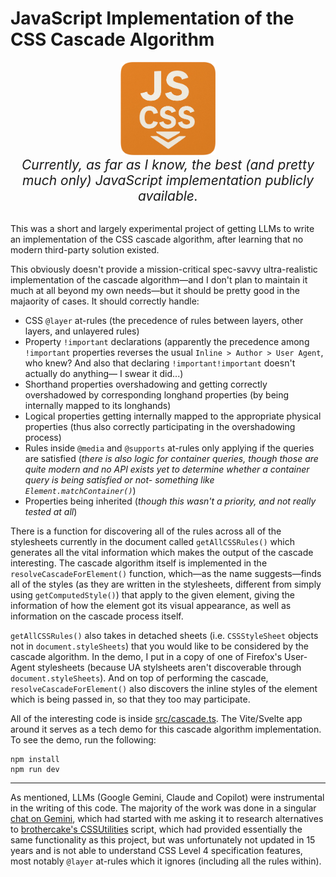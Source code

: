 # JavaScript Implementation of the CSS Cascade Algorithm

<div style="text-align: center;"><img src="./public/js-css-cascade-logo.png" width="30%"></div>
<div style="text-align: center; font-size: 1.5em;"><em>Currently, as far as I know, the best (and pretty much only) JavaScript implementation publicly available.</em></div>

\
This was a short and largely experimental project of getting LLMs to write an implementation of the CSS cascade algorithm, after learning that no modern third-party solution existed.

This obviously doesn't provide a mission-critical spec-savvy ultra-realistic implementation of the cascade algorithm&mdash;and I don't plan to maintain it much at all beyond my own needs&mdash;but it should be pretty good in the majaority of cases. It should correctly handle:

- CSS `@layer` at-rules (the precedence of rules between layers, other layers, and unlayered rules)
- Property `!important` declarations (apparently the precedence among `!important` properties reverses the usual `Inline > Author > User Agent`, who knew? And also that declaring `!important!important` doesn't actually do anything&mdash; I swear it did...)
- Shorthand properties overshadowing and getting correctly overshadowed by corresponding longhand properties (by being internally mapped to its longhands)
- Logical properties getting internally mapped to the appropriate physical properties (thus also correctly participating in the overshadowing process)
- Rules inside `@media` and `@supports` at-rules only applying if the queries are satisfied (_there is also logic for container queries, though those are quite modern and no API exists yet to determine whether a container query is being satisfied or not- something like `Element.matchContainer()`_)
- Properties being inherited (_though this wasn't a priority, and not really tested at all_)

There is a function for discovering all of the rules across all of the stylesheets currently in the document called `getAllCSSRules()` which generates all the vital information which makes the output of the cascade interesting. The cascade algorithm itself is implemented in the `resolveCascadeForElement()` function, which&mdash;as the name suggests&mdash;finds all of the styles (as they are written in the stylesheets, different from simply using `getComputedStyle()`) that apply to the given element, giving the information of how the element got its visual appearance, as well as information on the cascade process itself.

`getAllCSSRules()` also takes in detached sheets (i.e. `CSSStyleSheet` objects not in `document.styleSheets`) that you would like to be considered by the cascade algorithm. In the demo, I put in a copy of one of Firefox's User-Agent stylesheets (because UA stylsheets aren't discoverable through `document.styleSheets`). And on top of performing the cascade, `resolveCascadeForElement()` also discovers the inline styles of the element which is being passed in, so that they too may participate.

All of the interesting code is inside [src/cascade.ts](src/cascade.ts). The Vite/Svelte app around it serves as a tech demo for this cascade algorithm implementation. To see the demo, run the following:

```
npm install
npm run dev
```

---

As mentioned, LLMs (Google Gemini, Claude and Copilot) were instrumental in the writing of this code. The majority of the work was done in a singular [chat on Gemini](https://gemini.google.com/share/3ab55210d6b2), which had started with me asking it to research alternatives to [brothercake's CSSUtilities](https://brothercake.com/site/resources/scripts/cssutilities/) script, which had provided essentially the same functionality as this project, but was unfortunately not updated in 15 years and is not able to understand CSS Level 4 specification features, most notably `@layer` at-rules which it ignores (including all the rules within).
